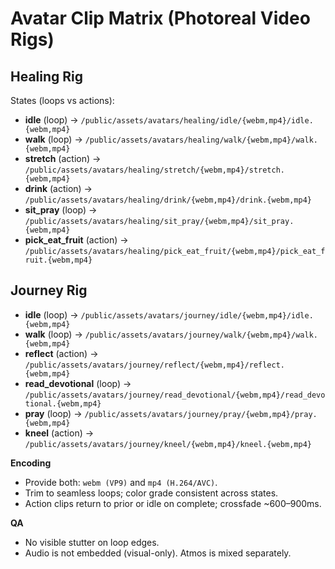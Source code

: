 
# Avatar Clip Matrix (Photoreal Video Rigs)

## Healing Rig
States (loops vs actions):
- **idle** (loop) → `/public/assets/avatars/healing/idle/{webm,mp4}/idle.{webm,mp4}`
- **walk** (loop) → `/public/assets/avatars/healing/walk/{webm,mp4}/walk.{webm,mp4}`
- **stretch** (action) → `/public/assets/avatars/healing/stretch/{webm,mp4}/stretch.{webm,mp4}`
- **drink** (action) → `/public/assets/avatars/healing/drink/{webm,mp4}/drink.{webm,mp4}`
- **sit_pray** (loop) → `/public/assets/avatars/healing/sit_pray/{webm,mp4}/sit_pray.{webm,mp4}`
- **pick_eat_fruit** (action) → `/public/assets/avatars/healing/pick_eat_fruit/{webm,mp4}/pick_eat_fruit.{webm,mp4}`

## Journey Rig
- **idle** (loop) → `/public/assets/avatars/journey/idle/{webm,mp4}/idle.{webm,mp4}`
- **walk** (loop) → `/public/assets/avatars/journey/walk/{webm,mp4}/walk.{webm,mp4}`
- **reflect** (action) → `/public/assets/avatars/journey/reflect/{webm,mp4}/reflect.{webm,mp4}`
- **read_devotional** (loop) → `/public/assets/avatars/journey/read_devotional/{webm,mp4}/read_devotional.{webm,mp4}`
- **pray** (loop) → `/public/assets/avatars/journey/pray/{webm,mp4}/pray.{webm,mp4}`
- **kneel** (action) → `/public/assets/avatars/journey/kneel/{webm,mp4}/kneel.{webm,mp4}`

**Encoding**
- Provide both: `webm (VP9)` and `mp4 (H.264/AVC)`.
- Trim to seamless loops; color grade consistent across states.
- Action clips return to prior or idle on complete; crossfade ~600–900ms.

**QA**
- No visible stutter on loop edges.
- Audio is not embedded (visual-only). Atmos is mixed separately.
